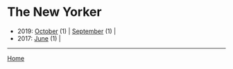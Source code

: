 # The New Yorker

  * 2019: 
      [October](./the-new-yorker-2019-10.md) (1) | 
      [September](./the-new-yorker-2019-09.md) (1) | 
  * 2017: 
      [June](./the-new-yorker-2017-06.md) (1) | 

----

[Home](../)
